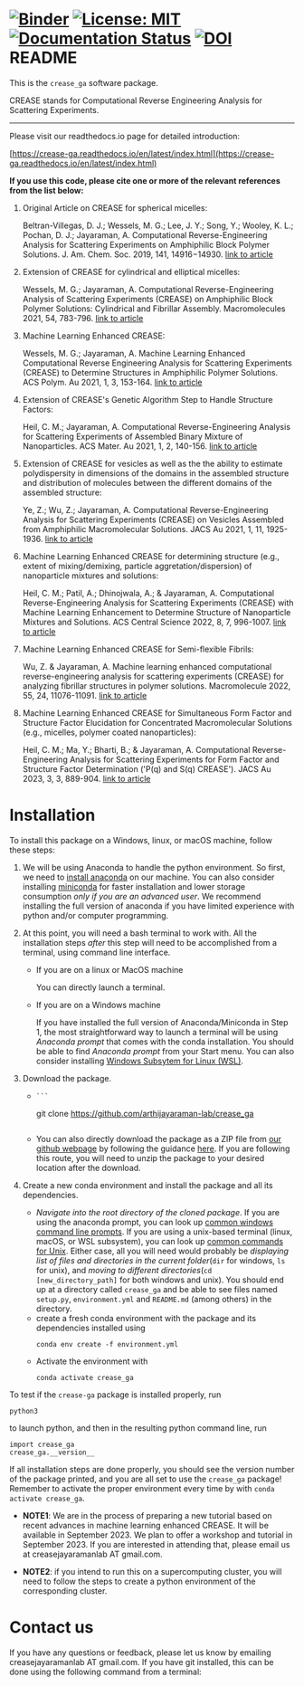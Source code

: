 [![Binder](https://mybinder.org/badge_logo.svg)](https://mybinder.org/v2/gh/arthijayaraman-lab/crease_ga/master) [![License: MIT](https://img.shields.io/badge/License-MIT-yellow.svg)](https://opensource.org/licenses/MIT) [![Documentation Status](https://readthedocs.org/projects/crease-ga/badge/?version=latest)](https://crease-ga.readthedocs.io/en/latest/?badge=latest) [![DOI](https://zenodo.org/badge/387868834.svg)](https://zenodo.org/badge/latestdoi/387868834)
README
=====
This is the `crease_ga` software package.

CREASE stands for Computational Reverse Engineering Analysis for Scattering Experiments.

----------------------------------------------------------------------

Please visit our readthedocs.io page for detailed introduction:

[https://crease-ga.readthedocs.io/en/latest/index.html](https://crease-ga.readthedocs.io/en/latest/index.html)  

__If you use this code, please cite one or more of the relevant references from the list below:__

1. Original Article on CREASE for spherical micelles:  

   Beltran-Villegas, D. J.; Wessels, M. G.; Lee, J. Y.; Song, Y.; Wooley, K. L.; Pochan, D. J.; Jayaraman, A. Computational Reverse-Engineering Analysis for Scattering Experiments on Amphiphilic Block Polymer Solutions. J. Am. Chem. Soc. 2019, 141, 14916−14930. [link to article](https://pubs.acs.org/doi/abs/10.1021/jacs.9b08028)

2. Extension of CREASE for cylindrical and elliptical micelles: 

   Wessels, M. G.; Jayaraman, A. Computational Reverse-Engineering Analysis of Scattering Experiments (CREASE) on Amphiphilic Block Polymer Solutions: Cylindrical and Fibrillar Assembly. Macromolecules 2021, 54, 783-796. [link to article](https://pubs.acs.org/doi/abs/10.1021/acs.macromol.0c02265)

3. Machine Learning Enhanced CREASE:  

   Wessels, M. G.; Jayaraman, A. Machine Learning Enhanced Computational Reverse Engineering Analysis for Scattering Experiments (CREASE) to Determine Structures in Amphiphilic Polymer Solutions. ACS Polym. Au 2021, 1, 3, 153-164. [link to article](https://pubs.acs.org/doi/abs/10.1021/acspolymersau.1c00015) 

4. Extension of CREASE's Genetic Algorithm Step to Handle Structure Factors:  

   Heil, C. M.; Jayaraman, A. Computational Reverse-Engineering Analysis for Scattering Experiments of Assembled Binary Mixture of Nanoparticles. ACS Mater. Au 2021, 1, 2, 140-156. [link to article](https://pubs.acs.org/doi/10.1021/acsmaterialsau.1c00015) 

5. Extension of CREASE for vesicles as well as the the ability to estimate polydispersity in dimensions of the domains in the assembled structure and distribution of molecules between the different domains of the assembled structure: 

   Ye, Z.; Wu, Z.; Jayaraman, A. Computational Reverse-Engineering Analysis for Scattering Experiments (CREASE) on Vesicles Assembled from Amphiphilic Macromolecular Solutions. JACS Au 2021, 1, 11, 1925-1936. [link to article](https://pubs.acs.org/doi/10.1021/jacsau.1c00305)

6. Machine Learning Enhanced CREASE for determining structure (e.g., extent of mixing/demixing, particle aggretation/dispersion) of nanoparticle mixtures and solutions:  

   Heil, C. M.; Patil, A.; Dhinojwala, A.; & Jayaraman, A. Computational Reverse-Engineering Analysis for Scattering Experiments (CREASE) with Machine Learning Enhancement to Determine Structure of Nanoparticle Mixtures and Solutions. ACS Central Science 2022, 8, 7, 996-1007. [link to article](https://pubs.acs.org/doi/full/10.1021/acscentsci.2c00382) 
   
7. Machine Learning Enhanced CREASE for Semi-flexible Fibrils:  

   Wu, Z. & Jayaraman, A.  Machine learning enhanced computational reverse-engineering analysis for scattering experiments (CREASE) for analyzing fibrillar structures in polymer solutions. Macromolecule 2022, 55, 24, 11076-11091. [link to article](https://pubs-acs-org.udel.idm.oclc.org/doi/full/10.1021/acs.macromol.2c02165)
   
8. Machine Learning Enhanced CREASE for Simultaneous Form Factor and Structure Factor Elucidation for Concentrated Macromolecular Solutions (e.g., micelles, polymer coated nanoparticles):  

   Heil, C. M.; Ma, Y.; Bharti, B.; & Jayaraman, A.  Computational Reverse-Engineering Analysis for Scattering Experiments for Form Factor and Structure Factor Determination ('P(q) and S(q) CREASE'). JACS Au 2023, 3, 3, 889-904. [link to article](https://pubs-acs-org.udel.idm.oclc.org/doi/10.1021/jacsau.2c00697)

# Installation

To install this package on a Windows, linux, or macOS machine, follow these steps:

1. We will be using Anaconda to handle the python environment. So first, we need to [install anaconda](https://docs.conda.io/projects/conda/en/latest/user-guide/install/linux.html) on our machine. You can also consider installing [miniconda](https://docs.conda.io/en/latest/miniconda.html) for faster installation and lower storage consumption _only if you are an advanced user_. We recommend installing the full version of anaconda if you have limited experience with python and/or computer programming.

1. At this point, you will need a bash terminal to work with. All the installation steps _after_ this step will need to be accomplished from a terminal, using command line interface. 
    - If you are on a linux or MacOS machine
    
       You can directly launch a terminal.
    - If you are on a Windows machine
    
       If you have installed the full version of Anaconda/Miniconda in Step 1, the most straightforward way to launch a terminal will be using _Anaconda prompt_ that comes with the conda installation. You should be able to find _Anaconda prompt_ from your Start menu. You can also consider installing [Windows Subsytem for Linux (WSL)](https://ubuntu.com/wsl).

1. Download the package. 
   -     ```
     git clone https://github.com/arthijayaraman-lab/crease_ga
     ```
   - You can also directly download the package as a ZIP file from [our github webpage](https://github.com/arthijayaraman-lab/crease_ga) by following the guidance [here](https://docs.github.com/en/github/creating-cloning-and-archiving-repositories/cloning-a-repository-from-github/cloning-a-repository). If you are following this route, you will need to unzip the package to your desired location after the download.

1. Create a new conda environment and install the package and all its dependencies. 
   - _Navigate into the root directory of the cloned package_. If you are using the anaconda prompt, you can look up [common windows command line prompts](http://www.cs.columbia.edu/~sedwards/classes/2015/1102-fall/Command%20Prompt%20Cheatsheet.pdf). If you are using a unix-based terminal (linux, macOS, or WSL subsystem), you can look up [common commands for Unix](http://www.mathcs.emory.edu/~valerie/courses/fall10/155/resources/unix_cheatsheet.html). Either case, all you will need would probably be _displaying list of files and directories in the current folder_(`dir` for windows, `ls` for unix), and _moving to different directories_(`cd [new_directory_path]` for both windows and unix). You should end up at a directory called `crease_ga` and be able to see files named `setup.py`, `environment.yml` and `README.md` (among others) in the directory.
   - create a fresh conda environment with the package and its dependencies installed using
     ```
     conda env create -f environment.yml
     ```
   - Activate the environment with
     ```
     conda activate crease_ga
     ```

To test if the `crease-ga` package is installed properly, run
```
python3
```
to launch python, and then in the resulting python command line, run
```
import crease_ga
crease_ga.__version__
```

If all installation steps are done properly, you should see the version number of the package printed, and you are all set to use the `crease_ga` package! Remember to activate the proper environment every time by with `conda activate crease_ga`.

- **NOTE1**: We are in the process of preparing a new tutorial based on recent advances in machine learning enhanced CREASE. It will be available in September 2023. We plan to offer a workshop and tutorial in September 2023. If you are interested in attending that, please email us at creasejayaramanlab AT gmail.com.


- **NOTE2**: if you intend to run this on a supercomputing cluster, you will need to follow the steps to create a python environment of the corresponding cluster.


# Contact us
If you have any questions or feedback, please let us know by emailing creasejayaramanlab AT gmail.com. If you have git installed, this can be done using the following command from a terminal:
